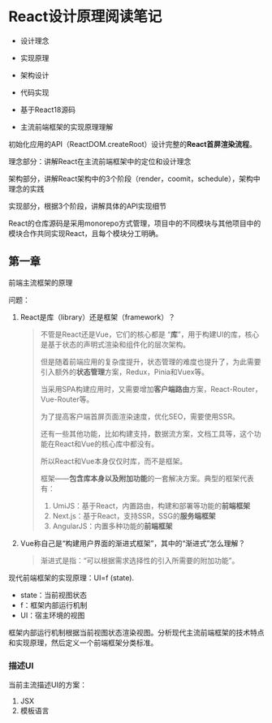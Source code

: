 # React设计原理阅读笔记

- 设计理念

- 实现原理
- 架构设计
- 代码实现
- 基于React18源码
- 主流前端框架的实现原理理解



初始化应用的API（ReactDOM.createRoot）设计完整的**React首屏渲染流程**。



理念部分：讲解React在主流前端框架中的定位和设计理念

架构部分，讲解React架构中的3个阶段（render，coomit，schedule），架构中理念的实践

实现部分，根据3个阶段，讲解具体的API实现细节

React的仓库源码是采用monorepo方式管理，项目中的不同模块与其他项目中的模块合作共同实现React，且每个模块分工明确。



## 第一章

前端主流框架的原理

问题：

1. React是库（library）还是框架（framework）？

   > 不管是React还是Vue，它们的核心都是 “**库**”，用于构建UI的库，核心是基于状态的声明式渲染和组件化的层次架构。
   >
   > 但是随着前端应用的复杂度提升，状态管理的难度也提升了，为此需要引入额外的**状态管理**方案，Redux，Pinia和Vuex等。
   >
   > 当采用SPA构建应用时，又需要增加**客户端路由**方案，React-Router，Vue-Router等。
   >
   > 为了提高客户端首屏页面渲染速度，优化SEO，需要使用SSR。
   >
   > 还有一些其他功能，比如构建支持，数据流方案，文档工具等，这个功能在React和Vue的核心库中都没有。
   >
   > 所以React和Vue本身仅仅时库，而不是框架。
   >
   > 框架——**包含库本身以及附加功能**的一套解决方案。典型的框架代表有：
   >
   > 1. UmiJS：基于React，内置路由，构建和部署等功能的**前端框架**
   > 2. Next.js：基于React，支持SSR，SSG的**服务端框架**
   > 3. AngularJS：内置多种功能的**前端框架**

   

2. Vue称自己是“构建用户界面的渐进式框架”，其中的“渐进式”怎么理解？

   > 渐进式是指：“可以根据需求选择性的引入所需要的附加功能”。



现代前端框架的实现原理：UI=f (state).

- state：当前视图状态
- f：框架内部运行机制
- UI：宿主环境的视图

框架内部运行机制根据当前视图状态渲染视图。分析现代主流前端框架的技术特点和实现原理，然后定义一个前端框架分类标准。



### 描述UI

当前主流描述UI的方案：

1. JSX
2. 模板语言





































